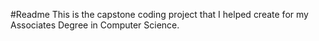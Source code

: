#Readme
This is the capstone coding project that I helped create for my Associates Degree in Computer Science. 
